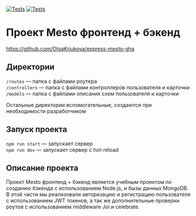 [![Tests](../../actions/workflows/tests-13-sprint.yml/badge.svg)](../../actions/workflows/tests-13-sprint.yml) [![Tests](../../actions/workflows/tests-14-sprint.yml/badge.svg)](../../actions/workflows/tests-14-sprint.yml)
# Проект Mesto фронтенд + бэкенд
https://github.com/OlgaKriukova/express-mesto-gha

## Директории

`/routes` — папка с файлами роутера  
`/controllers` — папка с файлами контроллеров пользователя и карточки   
`/models` — папка с файлами описания схем пользователя и карточки  
  
Остальные директории вспомогательные, создаются при необходимости разработчиком

## Запуск проекта

`npm run start` — запускает сервер   
`npm run dev` — запускает сервер с hot-reload


## Описание проекта

Проект Mesto фронтенд + бэкенд является учебным проектом по созданию бэкенда с использованием Node.js, и бызы данных MongoDB.
В этой части мы реализовали авторизацию и регистрацию пользователя с использованием JWT токенов, а так же дополнительные проверки роутов с использованием middleware Joi и celebrate.
